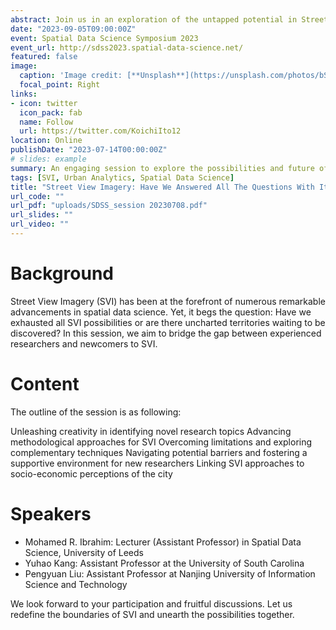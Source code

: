 ```yaml
---
abstract: Join us in an exploration of the untapped potential in Street View Imagery (SVI) within the realm of spatial data science.
date: "2023-09-05T09:00:00Z"
event: Spatial Data Science Symposium 2023
event_url: http://sdss2023.spatial-data-science.net/
featured: false
image:
  caption: 'Image credit: [**Unsplash**](https://unsplash.com/photos/bSM_jWP5gwc)'
  focal_point: Right
links:
- icon: twitter
  icon_pack: fab
  name: Follow
  url: https://twitter.com/KoichiIto12
location: Online
publishDate: "2023-07-14T00:00:00Z"
# slides: example
summary: An engaging session to explore the possibilities and future of Street View Imagery in spatial data science.
tags: [SVI, Urban Analytics, Spatial Data Science]
title: "Street View Imagery: Have We Answered All The Questions With It? What’s Left to Do?"
url_code: ""
url_pdf: "uploads/SDSS_session 20230708.pdf"
url_slides: ""
url_video: ""
---
```


# Background
Street View Imagery (SVI) has been at the forefront of numerous remarkable advancements in spatial data science. Yet, it begs the question: Have we exhausted all SVI possibilities or are there uncharted territories waiting to be discovered? In this session, we aim to bridge the gap between experienced researchers and newcomers to SVI.

# Content
The outline of the session is as following:

Unleashing creativity in identifying novel research topics
Advancing methodological approaches for SVI
Overcoming limitations and exploring complementary techniques
Navigating potential barriers and fostering a supportive environment for new researchers
Linking SVI approaches to socio-economic perceptions of the city

# Speakers
- Mohamed R. Ibrahim: Lecturer (Assistant Professor) in Spatial Data Science, University of Leeds
- Yuhao Kang: Assistant Professor at the University of South Carolina
- Pengyuan Liu: Assistant Professor at Nanjing University of Information Science and Technology

We look forward to your participation and fruitful discussions. Let us redefine the boundaries of SVI and unearth the possibilities together.


